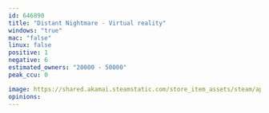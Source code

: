 ```yaml
---
id: 646890
title: "Distant Nightmare - Virtual reality"
windows: "true"
mac: "false"
linux: false
positive: 1
negative: 6
estimated_owners: "20000 - 50000"
peak_ccu: 0

image: https://shared.akamai.steamstatic.com/store_item_assets/steam/apps/646890/header.jpg?t=1591244842
opinions:
---
```

